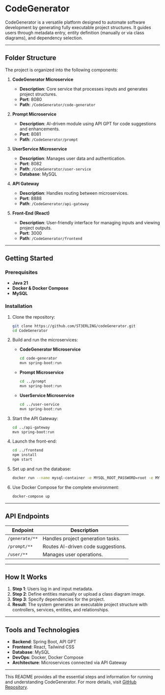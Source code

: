 # CodeGenerator

CodeGenerator is a versatile platform designed to automate software development by generating fully executable project structures. It guides users through metadata entry, entity definition (manually or via class diagrams), and dependency selection. 

---

## Folder Structure

The project is organized into the following components:

1. **CodeGenerator Microservice**
   - **Description**: Core service that processes inputs and generates project structures.
   - **Port**: 8080
   - **Path**: `/CodeGenerator/code-generator`

2. **Prompt Microservice**
   - **Description**: AI-driven module using API GPT for code suggestions and enhancements.
   - **Port**: 8081
   - **Path**: `/CodeGenerator/prompt`

3. **UserService Microservice**
   - **Description**: Manages user data and authentication.
   - **Port**: 8082
   - **Path**: `/CodeGenerator/user-service`
   - **Database**: MySQL

4. **API Gateway**
   - **Description**: Handles routing between microservices.
   - **Port**: 8888
   - **Path**: `/CodeGenerator/api-gateway`

5. **Front-End (React)**
   - **Description**: User-friendly interface for managing inputs and viewing project outputs.
   - **Port**: 3000
   - **Path**: `/CodeGenerator/frontend`

---

## Getting Started

### Prerequisites
- **Java 21**
- **Docker & Docker Compose**
- **MySQL**

### Installation

1. Clone the repository:

   ```bash
   git clone https://github.com/ST3ERLING/codeGenerator.git
   cd CodeGenerator
   ```

2. Build and run the microservices:

   - **CodeGenerator Microservice**
     ```bash
     cd code-generator
     mvn spring-boot:run
     ```

   - **Prompt Microservice**
     ```bash
     cd ../prompt
     mvn spring-boot:run
     ```

   - **UserService Microservice**
     ```bash
     cd ../user-service
     mvn spring-boot:run
     ```

3. Start the API Gateway:

   ```bash
   cd ../api-gateway
   mvn spring-boot:run
   ```

4. Launch the front-end:

   ```bash
   cd ../frontend
   npm install
   npm start
   ```

5. Set up and run the database:

   ```bash
   docker run --name mysql-container -e MYSQL_ROOT_PASSWORD=root -e MYSQL_DATABASE=codegen -p 3306:3306 -d mysql:latest
   ```

6. Use Docker Compose for the complete environment:

   ```bash
   docker-compose up
   ```

---

## API Endpoints

| **Endpoint**          | **Description**                  |
|------------------------|----------------------------------|
| `/generate/**`         | Handles project generation tasks. |
| `/prompt/**`           | Routes AI-driven code suggestions. |
| `/user/**`             | Manages user operations.         |

---

## How It Works

1. **Step 1**: Users log in and input metadata.
2. **Step 2**: Define entities manually or upload a class diagram image.
3. **Step 3**: Specify dependencies for the project.
4. **Result**: The system generates an executable project structure with controllers, services, entities, and relationships.

---

## Tools and Technologies

- **Backend**: Spring Boot, API GPT
- **Frontend**: React, Tailwind CSS
- **Database**: MySQL
- **DevOps**: Docker, Docker Compose
- **Architecture**: Microservices connected via API Gateway

---

This README provides all the essential steps and information for running and understanding CodeGenerator. For more details, visit [GitHub Repository](https://github.com/ST3ERLING/codeGenerator.git).
